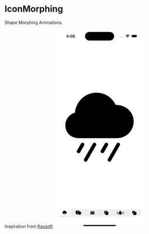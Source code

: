 # IconMorphing
Shape Morphing Animations.

Inspiration from [Kavsoft](https://www.youtube.com/watch?v=HVNxfI8XYMw)
<img src="https://raw.githubusercontent.com/Elichartnett/IconMorphing/main/1.gif" alt="1" width="300"/>
